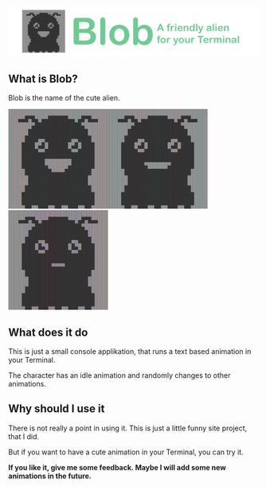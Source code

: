 ![Blob](https://raw.githubusercontent.com/basicx-StrgV/Blob/main/graphics/repositoryBanner.png)

## What is Blob?

Blob is the name of the cute alien.

<img src="https://raw.githubusercontent.com/basicx-StrgV/Blob/main/graphics/BlobHappy.png" width="200" height="200"/><img src="https://raw.githubusercontent.com/basicx-StrgV/Blob/main/graphics/BlobNeutral.png" width="200" height="200"/><img src="https://raw.githubusercontent.com/basicx-StrgV/Blob/main/graphics/BlobMhh.png" width="200" height="200"/>

## What does it do

This is just a small console applikation, that runs a text based animation in your Terminal.

The character has an idle animation and randomly changes to other animations.

## Why should I use it

There is not really a point in using it.
This is just a little funny site project, that I did.

But if you want to have a cute animation in your Terminal, you can try it.

**If you like it, give me some feedback. Maybe I will add some new animations in the future.**
